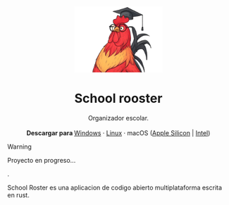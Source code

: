 <p align="center">
  <p align="center">
   <img width="200" height="150" src="static/icons/logo_transparent.png" alt="Logo">
  </p>
	<h1 align="center"><b>School rooster</b></h1>
	<p align="center">
		Organizador escolar.
    <br />
    <br />
    <b>Descargar para </b>
		<a href="">Windows</a> ·
		<a href="">Linux</a> ·
    macOS (<a href="">Apple Silicon</a> |
    <a href="">Intel</a>)
  </p>
</p>

> [!WARNING]
> Proyecto en progreso...

.

School Roster es una aplicacion de codigo abierto multiplataforma escrita en rust.
